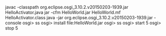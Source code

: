 javac -classpath org.eclipse.osgi_3.10.2.v20150203-1939.jar HelloActivator.java
jar -cfm HelloWorld.jar HelloWorld.mf HelloActivator.class
java -jar org.eclipse.osgi_3.10.2.v20150203-1939.jar -console
osgi> ss
osgi> install file:HelloWorld.jar
osgi> ss
osgi> start 5
osgi> stop 5

